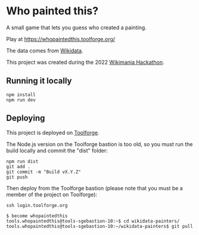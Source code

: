 # Who painted this?

A small game that lets you guess who created a painting.

Play at https://whopaintedthis.toolforge.org/

The data comes from [Wikidata](https://www.wikidata.org/).

This project was created during the 2022
[Wikimania Hackathon](https://wikimania.wikimedia.org/wiki/Hackathon).

## Running it locally

```
npm install
npm run dev
```

## Deploying

This project is deployed on [Toolforge](https://wikitech.wikimedia.org/wiki/Portal:Toolforge).

The Node.js version on the Toolforge bastion is too old, so you must run the
build locally and commit the "dist" folder:

```
npm run dist
git add .
git commit -m "Build vX.Y.Z"
git push
```

Then deploy from the Toolforge bastion (please note that you must be a member of
the project on Toolforge):

```
ssh login.toolforge.org

$ become whopaintedthis
tools.whopaintedthis@tools-sgebastion-10:~$ cd wikidata-painters/
tools.whopaintedthis@tools-sgebastion-10:~/wikidata-painters$ git pull
```

